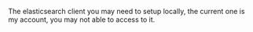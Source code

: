 The elasticsearch client you may need to setup locally, the current one is my account, you may not able to access to it.
